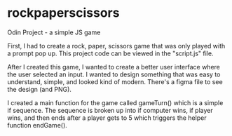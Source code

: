 # rockpaperscissors
Odin Project - a simple JS game

First, I had to create a rock, paper, scissors game that was only played with a prompt pop up. This project code can be viewed in the "script.js" file. 

After I created this game, I wanted to create a better user interface where the user selected an input. I wanted to design something that was easy to understand, simple, and looked kind of modern. There's a figma file to see the design (and PNG). 

I created a main function for the game called gameTurn() which is a simple if sequence. The sequence is broken up into if computer wins, if player wins, and then ends after a player gets to 5 which triggers the helper function endGame().